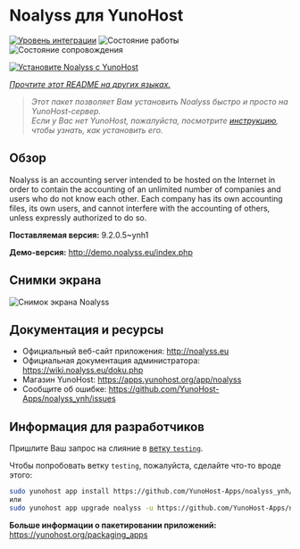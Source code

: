 <!--
Важно: этот README был автоматически сгенерирован <https://github.com/YunoHost/apps/tree/master/tools/readme_generator>
Он НЕ ДОЛЖЕН редактироваться вручную.
-->

# Noalyss для YunoHost

[![Уровень интеграции](https://dash.yunohost.org/integration/noalyss.svg)](https://ci-apps.yunohost.org/ci/apps/noalyss/) ![Состояние работы](https://ci-apps.yunohost.org/ci/badges/noalyss.status.svg) ![Состояние сопровождения](https://ci-apps.yunohost.org/ci/badges/noalyss.maintain.svg)

[![Установите Noalyss с YunoHost](https://install-app.yunohost.org/install-with-yunohost.svg)](https://install-app.yunohost.org/?app=noalyss)

*[Прочтите этот README на других языках.](./ALL_README.md)*

> *Этот пакет позволяет Вам установить Noalyss быстро и просто на YunoHost-сервер.*  
> *Если у Вас нет YunoHost, пожалуйста, посмотрите [инструкцию](https://yunohost.org/install), чтобы узнать, как установить его.*

## Обзор

Noalyss is an accounting server intended to be hosted on the Internet in order to contain the accounting of an unlimited number of companies and users who do not know each other. Each company has its own accounting files, its own users, and cannot interfere with the accounting of others, unless expressly authorized to do so.

**Поставляемая версия:** 9.2.0.5~ynh1

**Демо-версия:** <http://demo.noalyss.eu/index.php>

## Снимки экрана

![Снимок экрана Noalyss](./doc/screenshots/Sélection_099_0.png)

## Документация и ресурсы

- Официальный веб-сайт приложения: <http://noalyss.eu>
- Официальная документация администратора: <https://wiki.noalyss.eu/doku.php>
- Магазин YunoHost: <https://apps.yunohost.org/app/noalyss>
- Сообщите об ошибке: <https://github.com/YunoHost-Apps/noalyss_ynh/issues>

## Информация для разработчиков

Пришлите Ваш запрос на слияние в [ветку `testing`](https://github.com/YunoHost-Apps/noalyss_ynh/tree/testing).

Чтобы попробовать ветку `testing`, пожалуйста, сделайте что-то вроде этого:

```bash
sudo yunohost app install https://github.com/YunoHost-Apps/noalyss_ynh/tree/testing --debug
или
sudo yunohost app upgrade noalyss -u https://github.com/YunoHost-Apps/noalyss_ynh/tree/testing --debug
```

**Больше информации о пакетировании приложений:** <https://yunohost.org/packaging_apps>
